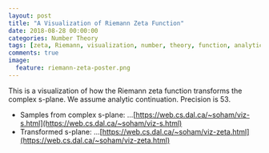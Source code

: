 ```yaml
---
layout: post
title: "A Visualization of Riemann Zeta Function"
date: 2018-08-28 00:00:00
categories: Number Theory
tags: [zeta, Riemann, visualization, number, theory, function, analytic, computation]
comments: true
image:
  feature: riemann-zeta-poster.png
---
```

This is a visualization of how the Riemann zeta function transforms the complex s-plane. We assume analytic continuation. Precision is 53.

* Samples from complex s-plane:
...[https://web.cs.dal.ca/~soham/viz-s.html](https://web.cs.dal.ca/~soham/viz-s.html)
* Transformed s-plane:
...[https://web.cs.dal.ca/~soham/viz-zeta.html](https://web.cs.dal.ca/~soham/viz-zeta.html)